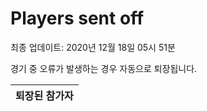 # Players sent off
최종 업데이트: 2020년 12월 18일 05시 51분


경기 중 오류가 발생하는 경우 자동으로 퇴장됩니다.


| 퇴장된 참가자 |
|:---:|
